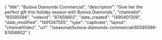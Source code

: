 {
    "title": "Bulova Diamonds Commercial",
    "description": "Give her the perfect gift this holiday season with Bulova Diamonds.",
    "channelid": "85595586",
    "videoid": "87458802",
    "date_created": "1490401309",
    "date_modified": "1491347555",
    "type": "captivate",
    "layout": "channelVideo",
    "url": "\/seasonal\/bulova-diamonds-commercial\/85595586-87458802"
}